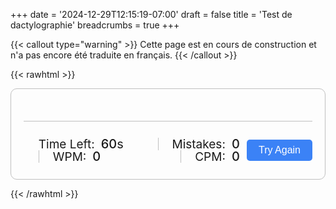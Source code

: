 +++
date = '2024-12-29T12:15:19-07:00'
draft = false
title = 'Test de dactylographie'
breadcrumbs = true
+++

{{< callout type="warning" >}}
  Cette page est en cours de construction et n'a pas encore été traduite en français.
{{< /callout >}}

{{< rawhtml >}}
<div class="wrapper">
  <input type="text" class="input-field">
  <div class="content-box">
    <div class="typing-text">
      <p></p>
    </div>
    <div class="content">
      <ul class="result-details">
        <li class="time">
          <p>Time Left:</p>
          <span><b>60</b>s</span>
        </li>
        <li class="mistake">
          <p>Mistakes:</p>
          <span>0</span>
        </li>
        <li class="wpm">
          <p>WPM:</p>
          <span>0</span>
        </li>
        <li class="cpm">
          <p>CPM:</p>
          <span>0</span>
        </li>
      </ul>
      <button>Try Again</button>
    </div>
  </div>
</div>

<script src="/js/paragraphs.js"></script>
<script src="/js/typing-test.js"></script>

<style>

  ::selection{
    color: #fff;
    background: #3e96e9;
  }

  .wrapper .input-field{
    opacity: 0;
    z-index: -999;
    position: absolute;
  }
  .wrapper .content-box{
    padding: 13px 20px 0;
    border-radius: 10px;
    border: 1px solid #bfbfbf;
  }
  .content-box .typing-text{
    overflow: hidden;
    max-height: 256px;
  }
  .typing-text::-webkit-scrollbar{
    width: 0;
  }
  .typing-text p{
    font-size: 21px;
    text-align: justify;
    letter-spacing: 1px;
    word-break: break-all;
  }
  .typing-text p span{
    position: relative;
  }
  .typing-text p span.correct{
    color: #56964f;
  }
  .typing-text p span.incorrect{
    color: #cb3439;
    outline: 1px solid #fff;
    background: #ffc0cb;
    border-radius: 4px;
  }
  .typing-text p span.active{
    color: #3b82f6;
  }
  .typing-text p span.active::before{
    position: absolute;
    content: "";
    height: 100%;
    width: 2px;
    bottom: 0;
    left: 0;
    opacity: 0;
    border-radius: 5px;
    background: #b89d17;
    animation: blink .8s ease-in-out infinite;
  }
  @keyframes blink{
    50%{ 
      opacity: 1; 
    }
  }
  .content-box .content{
    margin-top: 17px;
    display: flex;
    padding: 12px 0;
    flex-wrap: wrap;
    align-items: center;
    justify-content: space-between;
    border-top: 1px solid #bfbfbf;
  }
  .content button{
    outline: none;
    border: none;
    width: 105px;
    color: #fff;
    padding: 8px 0;
    font-size: 16px;
    cursor: pointer;
    border-radius: 5px;
    background: #3b82f6;
    transition: transform 0.3s ease;
  }
  .content button:active{
    transform: scale(0.97);
  }
  .content .result-details{
    display: flex;
    flex-wrap: wrap;
    align-items: center;
    width: calc(100% - 140px);
    justify-content: space-between;
  }
  .result-details li{
    display: flex;
    height: 20px;
    list-style: none;
    position: relative;
    align-items: center;
  }
  .result-details li:not(:first-child){
    padding-left: 22px;
    border-left: 1px solid #bfbfbf;
  }
  .result-details li p{
    font-size: 19px;
  }
  .result-details li span{
    display: block;
    font-size: 20px;
    margin-left: 10px;
  }
  li span b{
    font-weight: 500;
  }
  li:not(:first-child) span{
    font-weight: 500;
  }
  @media (max-width: 745px) {
    .wrapper{
      padding: 20px;
    }
    .content-box .content{
      padding: 20px 0;
    }
    .content-box .typing-text{
      max-height: 100%;
    }
    .typing-text p{
      font-size: 19px;
      text-align: left;
    }
    .content button{
      width: 100%;
      font-size: 15px;
      padding: 10px 0;
      margin-top: 20px;
    }
    .content .result-details{
      width: 100%;
    }
    .result-details li:not(:first-child){
      border-left: 0;
      padding: 0;
    }
    .result-details li p, 
    .result-details li span{
      font-size: 17px;
    }
  }
  @media (max-width: 518px) {
    .wrapper .content-box{
      padding: 10px 15px 0;
    }
    .typing-text p{
      font-size: 18px;
    }
    .result-details li{
      margin-bottom: 10px;
    }
    .content button{
      margin-top: 10px;
    }
  }
</style>
{{< /rawhtml >}}